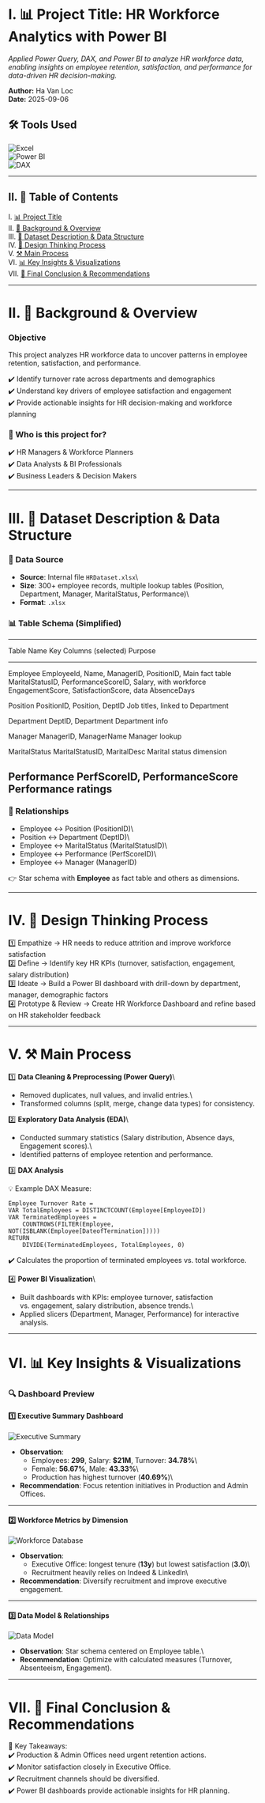 # I. 📊 Project Title: HR Workforce Analytics with Power BI

*Applied Power Query, DAX, and Power BI to analyze HR workforce data,
enabling insights on employee retention, satisfaction, and performance
for data-driven HR decision-making.*

**Author:** Ha Van Loc\
**Date:** 2025-09-06

## 🛠 Tools Used

![Excel](https://img.shields.io/badge/Excel-217346?style=for-the-badge&logo=microsoft-excel&logoColor=white)\
![Power
BI](https://img.shields.io/badge/Power%20BI-F2C811?style=for-the-badge&logo=powerbi&logoColor=black)\
![DAX](https://img.shields.io/badge/DAX-0A66C2?style=for-the-badge&logoColor=white)

------------------------------------------------------------------------

## II. 📑 Table of Contents

I. [📊 Project
Title](#i--project-title-hr-workforce-analytics-with-power-bi)\
II. [📌 Background & Overview](#ii--background--overview)\
III. [📂 Dataset Description & Data
Structure](#iii--dataset-description--data-structure)\
IV. [🧠 Design Thinking Process](#iv--design-thinking-process)\
V. [⚒️ Main Process](#v--main-process)\
VI. [📊 Key Insights &
Visualizations](#vi--key-insights--visualizations)\
VII. [🔎 Final Conclusion &
Recommendations](#vii--final-conclusion--recommendations)

------------------------------------------------------------------------

# II. 📌 Background & Overview

### Objective

This project analyzes HR workforce data to uncover patterns in employee
retention, satisfaction, and performance.

✔️ Identify turnover rate across departments and demographics\
✔️ Understand key drivers of employee satisfaction and engagement\
✔️ Provide actionable insights for HR decision-making and workforce
planning

### 👤 Who is this project for?

✔️ HR Managers & Workforce Planners\
✔️ Data Analysts & BI Professionals\
✔️ Business Leaders & Decision Makers

------------------------------------------------------------------------

# III. 📂 Dataset Description & Data Structure

### 📌 Data Source

-   **Source**: Internal file `HRDataset.xlsx`\
-   **Size**: 300+ employee records, multiple lookup tables (Position,
    Department, Manager, MaritalStatus, Performance)\
-   **Format**: `.xlsx`

### 📊 Table Schema (Simplified)

  -------------------------------------------------------------------------------
  Table Name      Key Columns (selected)                        Purpose
  --------------- --------------------------------------------- -----------------
  Employee        EmployeeId, Name, ManagerID, PositionID,      Main fact table
                  MaritalStatusID, PerformanceScoreID, Salary,  with workforce
                  EngagementScore, SatisfactionScore,           data
                  AbsenceDays                                   

  Position        PositionID, Position, DeptID                  Job titles,
                                                                linked to
                                                                Department

  Department      DeptID, Department                            Department info

  Manager         ManagerID, ManagerName                        Manager lookup

  MaritalStatus   MaritalStatusID, MaritalDesc                  Marital status
                                                                dimension

  Performance     PerfScoreID, PerformanceScore                 Performance
                                                                ratings
  -------------------------------------------------------------------------------

### 🔗 Relationships

-   Employee ↔ Position (PositionID)\
-   Position ↔ Department (DeptID)\
-   Employee ↔ MaritalStatus (MaritalStatusID)\
-   Employee ↔ Performance (PerfScoreID)\
-   Employee ↔ Manager (ManagerID)

👉 Star schema with **Employee** as fact table and others as dimensions.

------------------------------------------------------------------------

# IV. 🧠 Design Thinking Process

1️⃣ Empathize → HR needs to reduce attrition and improve workforce
satisfaction\
2️⃣ Define → Identify key HR KPIs (turnover, satisfaction, engagement,
salary distribution)\
3️⃣ Ideate → Build a Power BI dashboard with drill-down by department,
manager, demographic factors\
4️⃣ Prototype & Review → Create HR Workforce Dashboard and refine based
on HR stakeholder feedback

------------------------------------------------------------------------

# V. ⚒️ Main Process

1️⃣ **Data Cleaning & Preprocessing (Power Query)**\
- Removed duplicates, null values, and invalid entries.\
- Transformed columns (split, merge, change data types) for consistency.

2️⃣ **Exploratory Data Analysis (EDA)**\
- Conducted summary statistics (Salary distribution, Absence days,
Engagement scores).\
- Identified patterns of employee retention and performance.

3️⃣ **DAX Analysis**

💡 Example DAX Measure:

``` dax
Employee Turnover Rate = 
VAR TotalEmployees = DISTINCTCOUNT(Employee[EmployeeID])
VAR TerminatedEmployees = 
    COUNTROWS(FILTER(Employee, NOT(ISBLANK(Employee[DateofTermination]))))
RETURN
    DIVIDE(TerminatedEmployees, TotalEmployees, 0)
```

✔️ Calculates the proportion of terminated employees vs. total
workforce.

4️⃣ **Power BI Visualization**\
- Built dashboards with KPIs: employee turnover, satisfaction
vs. engagement, salary distribution, absence trends.\
- Applied slicers (Department, Manager, Performance) for interactive
analysis.

------------------------------------------------------------------------

# VI. 📊 Key Insights & Visualizations

### 🔍 Dashboard Preview

#### 1️⃣ Executive Summary Dashboard

![Executive Summary](Screenshot-Executive-Summary.png)

-   **Observation**:
    -   Employees: **299**, Salary: **\$21M**, Turnover: **34.78%**\
    -   Female: **56.67%**, Male: **43.33%**\
    -   Production has highest turnover (**40.69%**)\
-   **Recommendation**: Focus retention initiatives in Production and
    Admin Offices.

------------------------------------------------------------------------

#### 2️⃣ Workforce Metrics by Dimension

![Workforce Database](Screenshot-Workforce-Database.png)

-   **Observation**:
    -   Executive Office: longest tenure (**13y**) but lowest
        satisfaction (**3.0**)\
    -   Recruitment heavily relies on Indeed & LinkedIn\
-   **Recommendation**: Diversify recruitment and improve executive
    engagement.

------------------------------------------------------------------------

#### 3️⃣ Data Model & Relationships

![Data Model](Screenshot-Data-Model.png)

-   **Observation**: Star schema centered on Employee table.\
-   **Recommendation**: Optimize with calculated measures (Turnover,
    Absenteeism, Engagement).

------------------------------------------------------------------------

# VII. 🔎 Final Conclusion & Recommendations

📌 Key Takeaways:\
✔️ Production & Admin Offices need urgent retention actions.\
✔️ Monitor satisfaction closely in Executive Office.\
✔️ Recruitment channels should be diversified.\
✔️ Power BI dashboards provide actionable insights for HR planning.
